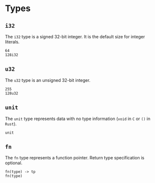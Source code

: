 # Types

## ```i32```
The ```i32``` type is a signed 32-bit integer. It is the default size for integer literals. 
```
64
128i32
```

## ```u32```
The ```u32``` type is an unsigned 32-bit integer.
```
255
128u32
```

## ```unit```
The ```unit``` type represents data with no type information (```void``` in ```C``` or ```()``` in ```Rust```).
```
unit
```

## ```fn```
The ```fn``` type represents a function pointer. Return type specification is optional.
```
fn(type) -> tp
fn(type)
```